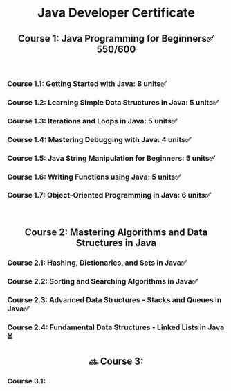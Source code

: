 <h1 align='center'> Java Developer Certificate </h1> 
<h2 align='center'> Course 1: Java Programming for Beginners✅ 550/600 </h2> 
<br>

### Course 1.1: Getting Started with Java: 8 units✅
### Course 1.2: Learning Simple Data Structures in Java: 5 units✅
### Course 1.3: Iterations and Loops in Java: 5 units✅
### Course 1.4: Mastering Debugging with Java: 4 units✅
### Course 1.5: Java String Manipulation for Beginners: 5 units✅
### Course 1.6: Writing Functions using Java: 5 units✅
### Course 1.7: Object-Oriented Programming in Java: 6 units✅

<br>
<h2 align='center'> Course 2: Mastering Algorithms and Data Structures in Java </h2> 

### Course 2.1: Hashing, Dictionaries, and Sets in Java✅
### Course 2.2: Sorting and Searching Algorithms in Java✅
### Course 2.3: Advanced Data Structures - Stacks and Queues in Java✅
### Course 2.4: Fundamental Data Structures - Linked Lists in Java⏳

<h2 align='center'> 🔜 Course 3:  </h2> 

### Course 3.1:

